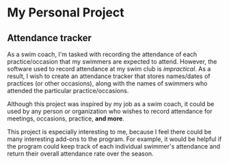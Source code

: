 # My Personal Project

## Attendance tracker

As a swim coach, I'm tasked with recording
the attendance of each practice/occasion that my
swimmers are expected to attend. However, the
software used to record attendance at my swim 
club is *impractical*. As a result, I wish to 
create an attendance tracker that stores
names/dates of practices (or other occasions),
along with the names of swimmers who attended
the particular practice/occasions.

Although this project was inspired by my job
as a swim coach, it could be used by any
person or organization who wishes to record
attendance for meetings, occasions, practice,
**and more**.

This project is especially interesting to me,
because I feel there could be many interesting
add-ons to the program. For example,
it would be helpful if the program could
keep track of each individual swimmer's
attendance and return their overall attendance
rate over the season.
